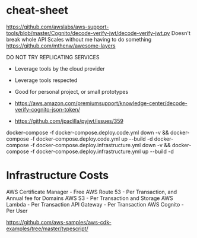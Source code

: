 # cheat-sheet

https://github.com/awslabs/aws-support-tools/blob/master/Cognito/decode-verify-jwt/decode-verify-jwt.py
Doesn't break whole API
Scales without me having to do something
https://github.com/mthenw/awesome-layers


DO NOT TRY REPLICATING SERVICES
- Leverage tools by the cloud provider
- Leverage tools respected
- Good for personal project, or small prototypes

- https://aws.amazon.com/premiumsupport/knowledge-center/decode-verify-cognito-json-token/
- https://github.com/jpadilla/pyjwt/issues/359


docker-compose -f docker-compose.deploy.code.yml down -v && docker-compose -f docker-compose.deploy.code.yml up --build -d
docker-compose -f docker-compose.deploy.infrastructure.yml down -v && docker-compose -f docker-compose.deploy.infrastructure.yml up --build -d



# Infrastructure Costs
AWS Certificate Manager - Free
AWS Route 53 - Per Transaction, and Annual fee for Domains
AWS S3 - Per Transaction and Storage
AWS Lambda - Per Transaction
API Gateway - Per Transaction
AWS Cognito - Per User

https://github.com/aws-samples/aws-cdk-examples/tree/master/typescript/
